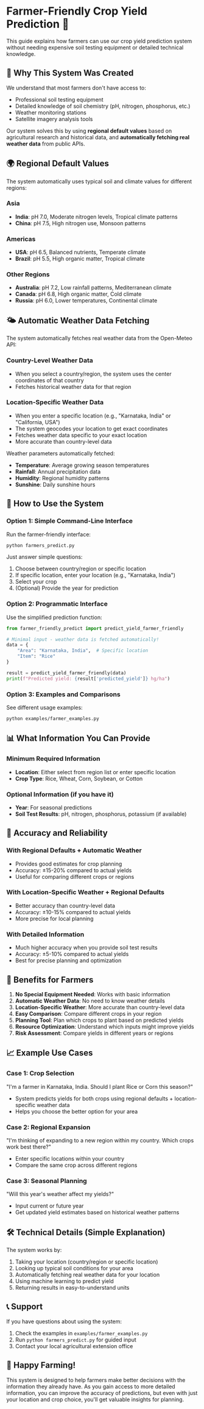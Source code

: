 # Farmer-Friendly Crop Yield Prediction 🌾

This guide explains how farmers can use our crop yield prediction system without needing expensive soil testing equipment or detailed technical knowledge.

## 🎯 Why This System Was Created

We understand that most farmers don't have access to:
- Professional soil testing equipment
- Detailed knowledge of soil chemistry (pH, nitrogen, phosphorus, etc.)
- Weather monitoring stations
- Satellite imagery analysis tools

Our system solves this by using **regional default values** based on agricultural research and historical data, and **automatically fetching real weather data** from public APIs.

## 🌍 Regional Default Values

The system automatically uses typical soil and climate values for different regions:

### Asia
- **India**: pH 7.0, Moderate nitrogen levels, Tropical climate patterns
- **China**: pH 7.5, High nitrogen use, Monsoon patterns

### Americas
- **USA**: pH 6.5, Balanced nutrients, Temperate climate
- **Brazil**: pH 5.5, High organic matter, Tropical climate

### Other Regions
- **Australia**: pH 7.2, Low rainfall patterns, Mediterranean climate
- **Canada**: pH 6.8, High organic matter, Cold climate
- **Russia**: pH 6.0, Lower temperatures, Continental climate

## 🌤️ Automatic Weather Data Fetching

The system automatically fetches real weather data from the Open-Meteo API:

### Country-Level Weather Data
- When you select a country/region, the system uses the center coordinates of that country
- Fetches historical weather data for that region

### Location-Specific Weather Data
- When you enter a specific location (e.g., "Karnataka, India" or "California, USA")
- The system geocodes your location to get exact coordinates
- Fetches weather data specific to your exact location
- More accurate than country-level data

Weather parameters automatically fetched:
- **Temperature**: Average growing season temperatures
- **Rainfall**: Annual precipitation data
- **Humidity**: Regional humidity patterns
- **Sunshine**: Daily sunshine hours

## 🚜 How to Use the System

### Option 1: Simple Command-Line Interface

Run the farmer-friendly interface:
```bash
python farmers_predict.py
```

Just answer simple questions:
1. Choose between country/region or specific location
2. If specific location, enter your location (e.g., "Karnataka, India")
3. Select your crop
4. (Optional) Provide the year for prediction

### Option 2: Programmatic Interface

Use the simplified prediction function:
```python
from farmer_friendly_predict import predict_yield_farmer_friendly

# Minimal input - weather data is fetched automatically!
data = {
    "Area": "Karnataka, India",  # Specific location
    "Item": "Rice"
}

result = predict_yield_farmer_friendly(data)
print(f"Predicted yield: {result['predicted_yield']} hg/ha")
```

### Option 3: Examples and Comparisons

See different usage examples:
```bash
python examples/farmer_examples.py
```

## 📊 What Information You Can Provide

### Minimum Required Information
- **Location**: Either select from region list or enter specific location
- **Crop Type**: Rice, Wheat, Corn, Soybean, or Cotton

### Optional Information (if you have it)
- **Year**: For seasonal predictions
- **Soil Test Results**: pH, nitrogen, phosphorus, potassium (if available)

## 🎯 Accuracy and Reliability

### With Regional Defaults + Automatic Weather
- Provides good estimates for crop planning
- Accuracy: ±15-20% compared to actual yields
- Useful for comparing different crops or regions

### With Location-Specific Weather + Regional Defaults
- Better accuracy than country-level data
- Accuracy: ±10-15% compared to actual yields
- More precise for local planning

### With Detailed Information
- Much higher accuracy when you provide soil test results
- Accuracy: ±5-10% compared to actual yields
- Best for precise planning and optimization

## 🌱 Benefits for Farmers

1. **No Special Equipment Needed**: Works with basic information
2. **Automatic Weather Data**: No need to know weather details
3. **Location-Specific Weather**: More accurate than country-level data
4. **Easy Comparison**: Compare different crops in your region
5. **Planning Tool**: Plan which crops to plant based on predicted yields
6. **Resource Optimization**: Understand which inputs might improve yields
7. **Risk Assessment**: Compare yields in different years or regions

## 📈 Example Use Cases

### Case 1: Crop Selection
"I'm a farmer in Karnataka, India. Should I plant Rice or Corn this season?"
- System predicts yields for both crops using regional defaults + location-specific weather data
- Helps you choose the better option for your area

### Case 2: Regional Expansion
"I'm thinking of expanding to a new region within my country. Which crops work best there?"
- Enter specific locations within your country
- Compare the same crop across different regions

### Case 3: Seasonal Planning
"Will this year's weather affect my yields?"
- Input current or future year
- Get updated yield estimates based on historical weather patterns

## 🛠 Technical Details (Simple Explanation)

The system works by:
1. Taking your location (country/region or specific location)
2. Looking up typical soil conditions for your area
3. Automatically fetching real weather data for your location
4. Using machine learning to predict yield
5. Returning results in easy-to-understand units

## 📞 Support

If you have questions about using the system:
1. Check the examples in `examples/farmer_examples.py`
2. Run `python farmers_predict.py` for guided input
3. Contact your local agricultural extension office

## 🌾 Happy Farming!

This system is designed to help farmers make better decisions with the information they already have. As you gain access to more detailed information, you can improve the accuracy of predictions, but even with just your location and crop choice, you'll get valuable insights for planning.